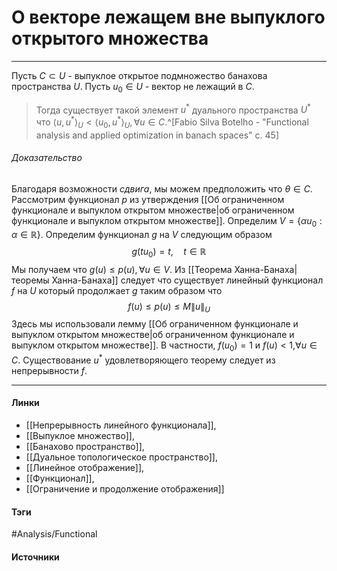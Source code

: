 # О векторе лежащем вне выпуклого открытого множества
***
Пусть $C\subset U$ - выпуклое открытое подмножество банахова пространства $U$. Пусть $u_{0}\in U$ - вектор не лежащий в $C$.
>Тогда существует такой элемент $u^{*}$ дуального пространства $U^{*}$ что $\langle u,u^{*}\rangle_{U}<\langle u_{0},u^{*}\rangle_{U},\forall u\in C$.^[Fabio Silva Botelho - "Functional analysis and applied optimization in banach spaces" c. 45]

###### Доказательство
Благодаря возможности *сдвига*, мы можем предположить что $\theta\in C$. Рассмотрим функционал $p$ из утверждения [[Об ограниченном функционале и выпуклом открытом множестве|об ограниченном функционале и выпуклом открытом множестве]]. Определим $V=\{\alpha u_{0}:\alpha\in\mathbb{R}\}$. Определим функционал $g$ на $V$ следующим образом
$$
g(tu_{0})=t,\quad t\in\mathbb{R}
$$
Мы получаем что $g(u)\le p(u),\forall u\in V$. Из [[Теорема Ханна-Банаха|теоремы Ханна-Банаха]] следует что существует линейный функционал $f$ на $U$ который продолжает $g$ таким образом что
$$
f(u)\le p(u)\le M\|u\|_{U}
$$
Здесь мы использовали лемму [[Об ограниченном функционале и выпуклом открытом множестве|об ограниченном функционале и выпуклом открытом множестве]]. В частности, $f(u_{0})=1$ и $f(u)<1$,$\forall u\in C$. Существование $u^{*}$ удовлетворяющего теорему следует из непрерывности $f$. 
***
#### Линки
- [[Непрерывность линейного функционала]],
- [[Выпуклое множество]],
- [[Банахово пространство]],
- [[Дуальное топологическое пространство]],
- [[Линейное отображение]],
- [[Функционал]],
- [[Ограничение и продолжение отображения]]
#### Тэги
 #Analysis/Functional 
#### Источники